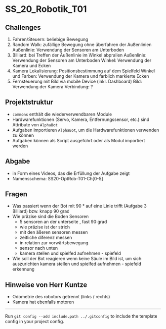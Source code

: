 # SS_20_Robotik_T01

## Challenges

1. Fahren/Steuern: beliebige Bewegung
2. Random Walk: zufällige Bewegung ohne überfahren der Außenlinien
    Außenlinie: Verwendung der Sensoren am Unterboden
3. Billiard: bei Treffen der Außenlinie im Winkel abprallen
    Außenlinie: Verwendung der Sensoren am Unterboden
    Winkel: Verwendung der Kamera und Ecken
4. Kamera Lokalisierung: Positionsbestimmung auf dem Spielfeld
    Winkel und Farben: Verwendung der Kamera und farblich markierte Ecken
5. Fernsteuerung mit Bild via mobile Device (inkl. Dashboard)
    Bild: Verwendung der Kamera
    Verbindung: ?

## Projektstruktur

- `commons` enthält die wiederverwendbaren Module
- Hardwarefunktionen (Servo, Kamera, Entfernungssensor, etc.) sind Attribute von `AlphaBot`
- Aufgaben importieren `AlphaBot`, um die Hardwarefunktionen verwenden zu können
- Aufgaben können als Script ausgeführt oder als Modul importiert werden

## Abgabe

- in Form eines Videos, das die Erfüllung der Aufgabe zeigt
- Namensschema: SS20-OptRob-T01-Ch[0-5]

## Fragen
- Was passiert wenn der Bot mit 90 ° auf eine Linie trifft (Aufgabe 3 Billiard) bzw. knapp 90 grad
- Wie präzise sind die Boden Sensoren
  - 5 sensoren an der unterseite , fast 90 grad
  - wie präzise ist der strich
  - mit den äßeren sensoren messen
  - zeitliche diferenz messen
  - in relation zur vorwärtsbewegung
  - sensor nach unten
  - kamera stellen und spielfed aufnehmen - spiefeld
- Wie soll der Bot reagieren wenn keine Säule im Bild ist, um sich auszurichten
  kamera stellen und spielfed aufnehmen - spiefeld erkennung

## Hinweise von Herr Kuntze
- Odometrie des robotors getrennt (links / rechts)
- Kamera hat ebenfalls motoren

---

Run `git config --add include.path ../.gitconfig` to include the template config in your project config.
